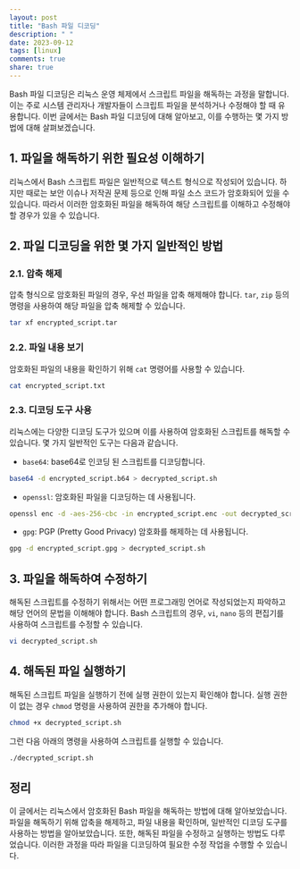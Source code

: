 ```yaml
---
layout: post
title: "Bash 파일 디코딩"
description: " "
date: 2023-09-12
tags: [linux]
comments: true
share: true
---
```


Bash 파일 디코딩은 리눅스 운영 체제에서 스크립트 파일을 해독하는 과정을 말합니다. 이는 주로 시스템 관리자나 개발자들이 스크립트 파일을 분석하거나 수정해야 할 때 유용합니다. 이번 글에서는 Bash 파일 디코딩에 대해 알아보고, 이를 수행하는 몇 가지 방법에 대해 살펴보겠습니다.

## 1. 파일을 해독하기 위한 필요성 이해하기

리눅스에서 Bash 스크립트 파일은 일반적으로 텍스트 형식으로 작성되어 있습니다. 하지만 때로는 보안 이슈나 저작권 문제 등으로 인해 파일 소스 코드가 암호화되어 있을 수 있습니다. 따라서 이러한 암호화된 파일을 해독하여 해당 스크립트를 이해하고 수정해야 할 경우가 있을 수 있습니다.

## 2. 파일 디코딩을 위한 몇 가지 일반적인 방법

### 2.1. 압축 해제

압축 형식으로 암호화된 파일의 경우, 우선 파일을 압축 해제해야 합니다. `tar`, `zip` 등의 명령을 사용하여 해당 파일을 압축 해제할 수 있습니다.

```bash
tar xf encrypted_script.tar
```

### 2.2. 파일 내용 보기

암호화된 파일의 내용을 확인하기 위해 `cat` 명령어를 사용할 수 있습니다.

```bash
cat encrypted_script.txt
```

### 2.3. 디코딩 도구 사용

리눅스에는 다양한 디코딩 도구가 있으며 이를 사용하여 암호화된 스크립트를 해독할 수 있습니다. 몇 가지 일반적인 도구는 다음과 같습니다.

- `base64`: base64로 인코딩 된 스크립트를 디코딩합니다.

```bash
base64 -d encrypted_script.b64 > decrypted_script.sh
```

- `openssl`: 암호화된 파일을 디코딩하는 데 사용됩니다.

```bash
openssl enc -d -aes-256-cbc -in encrypted_script.enc -out decrypted_script.sh
```

- `gpg`: PGP (Pretty Good Privacy) 암호화를 해제하는 데 사용됩니다.

```bash
gpg -d encrypted_script.gpg > decrypted_script.sh
```

## 3. 파일을 해독하여 수정하기

해독된 스크립트를 수정하기 위해서는 어떤 프로그래밍 언어로 작성되었는지 파악하고 해당 언어의 문법을 이해해야 합니다. Bash 스크립트의 경우, `vi`, `nano` 등의 편집기를 사용하여 스크립트를 수정할 수 있습니다.

```bash
vi decrypted_script.sh
```

## 4. 해독된 파일 실행하기

해독된 스크립트 파일을 실행하기 전에 실행 권한이 있는지 확인해야 합니다. 실행 권한이 없는 경우 `chmod` 명령을 사용하여 권한을 추가해야 합니다.

```bash
chmod +x decrypted_script.sh
```

그런 다음 아래의 명령을 사용하여 스크립트를 실행할 수 있습니다.

```bash
./decrypted_script.sh
```

## 정리

이 글에서는 리눅스에서 암호화된 Bash 파일을 해독하는 방법에 대해 알아보았습니다. 파일을 해독하기 위해 압축을 해제하고, 파일 내용을 확인하며, 일반적인 디코딩 도구를 사용하는 방법을 알아보았습니다. 또한, 해독된 파일을 수정하고 실행하는 방법도 다루었습니다. 이러한 과정을 따라 파일을 디코딩하여 필요한 수정 작업을 수행할 수 있습니다.